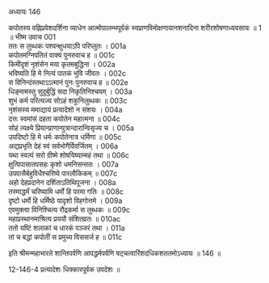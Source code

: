 अध्यायः 146

कपोतस्य वह्निप्रवेशदर्शिना व्याधेन आत्मोपालम्भपूर्वकं स्वप्राणविमोक्षणायानशनादिना शरीरशोषणाध्यवसायः ॥ 1 ॥
भीष्म उवाच 	001  
ततः स लुब्धकः पश्यन्क्षुधयाऽपि परिप्लुतः ।	001a  
कपोतमग्निपतितं वाक्यं पुनरुवाच ह ॥	001c  
किमीदृशं नृशंसेन मया कृतमबुद्धिना ।	002a  
भविष्यति हि मे नित्यं पातकं भुवि जीवतः ।	002c  
स विनिन्दंस्तथाऽऽत्मानं पुनः पुनरुवाच ह ॥	002e  
धिङ्मामस्तु सुदुर्बुद्धिं सदा निकृतिनिश्चयम् ।	003a  
शुभं कर्म परित्यज्य सोऽहं शकुनिलुब्धकः ॥	003c  
नृशंसस्य ममाद्यायं प्रत्यादेशो न संशयः ।	004a  
दत्तः स्वमांसं दहता कपोतेन महात्मना ॥	004c  
सोहं त्यक्ष्ये प्रियान्प्राणान्पुत्रान्दारान्विसृज्य च ।	005a  
उपदिष्टो हि मे धर्मः कपोतेनात्र धर्मिणा ॥	005c  
अद्यप्रभृति देहं स्वं सर्वभोगैर्विवर्जितम् ।	006a  
यथा स्वल्पं सरो ग्रीष्मे शोषयिष्याम्महं तथा ॥	006c  
क्षुत्पिपासातपसहः कृशो धमनिसन्ततः ।	007a  
उपवासैर्बहुविधैश्चरिष्ये पारलौकिकम् ॥	007c  
अहो देहप्रदानेन दर्शिताऽतिथिपूजना ।	008a  
तस्माद्धर्मं चरिष्यामि धर्मो हि परमा गतिः ॥	008c  
दृष्टो धर्मो हि धर्मिष्ठे यादृशो विहगोत्तमे ।	009a  
एवमुक्त्वा विनिश्चित्य रौद्रकर्मा स लुब्धकः ॥	009c  
महाप्रस्थानमाश्रित्य प्रययौ संशितव्रतः ॥	010ac  
ततो यष्टिं शलाकां च धारकं पञ्जरं तथा ।	011a  
तां च बद्धां कपोतीं स प्रमुच्य विससर्ज ह ॥ 	011c  

इति श्रीमन्महाभारते शान्तिपर्वणि आपद्धर्मपर्वणि षट्चत्वारिंशदधिकशततमोऽध्यायः ॥ 146 ॥

12-146-4 प्रत्यादेशः धिक्कारपूर्वक उपदेशः ॥
